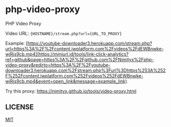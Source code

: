 # php-video-proxy
PHP Video Proxy

Video URL: ```{HOSTNAME}/stream.php?url={URL_TO_PROXY}```

Example: [https://youtube-downloader3.herokuapp.com/stream.php?url=https%3A%2F%2Fcontent.jwplatform.com%2Fvideos%2FdEWBnwke-wjRis9cb.mp4](https://miniurl.id/tools/link-click-analytics?ref=github&page=https%3A%2F%2Fgithub.com%2FNimityx%2Fphp-video-proxy&redirto=https%3A%2F%2Fyoutube-downloader3.herokuapp.com%2Fstream.php%3Furl%3Dhttps%253A%252F%252Fcontent.jwplatform.com%252Fvideos%252FdEWBnwke-wjRis9cb.mp4&event=open_link&message=example_link)

Try this proxy: https://nimityx.github.io/tools/video-proxy.html
<!--
## Thanks
Thanks to https://github.com/Athlon1600/youtube-downloader for his awesome open-source project.
-->
## LICENSE
[MIT](https://github.com/Nimityx/php-video-proxy/blob/main/LICENSE)
